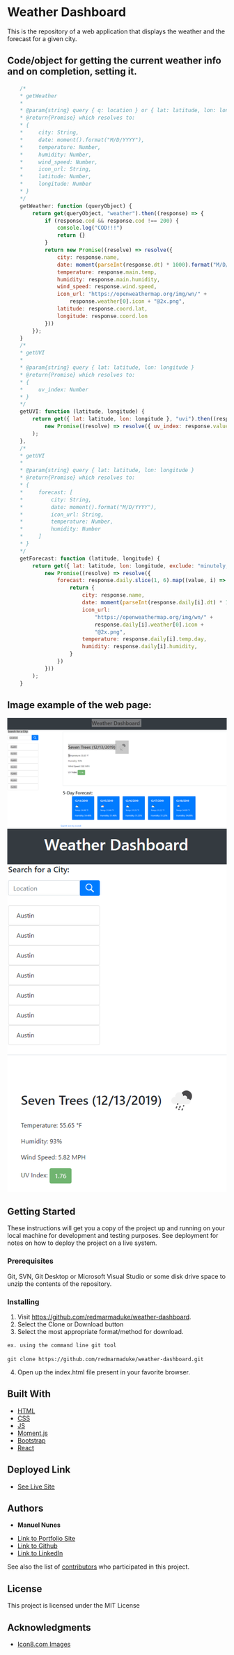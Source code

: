 # Weather Dashboard

This is the repository of a web application that displays the weather and the forecast for a given city.

## Code/object for getting the current weather info and on completion, setting it.
```javascript
    /*
    * getWeather 
    * 
    * @param{string} query { q: location } or { lat: latitude, lon: longitude }
    * @return{Promise} which resolves to:
    * {
    *     city: String,
    *     date: moment().format("M/D/YYYY"),
    *     temperature: Number,
    *     humidity: Number,
    *     wind_speed: Number,
    *     icon_url: String,
    *     latitude: Number,
    *     longitude: Number
    * }
    */
    getWeather: function (queryObject) {
        return get(queryObject, "weather").then((response) => {
            if (response.cod && response.cod !== 200) {
                console.log("COD!!!")
                return {}
            }            
            return new Promise((resolve) => resolve({
                city: response.name,
                date: moment(parseInt(response.dt) * 1000).format("M/D/YYYY"),
                temperature: response.main.temp,
                humidity: response.main.humidity,
                wind_speed: response.wind.speed,
                icon_url: "https://openweathermap.org/img/wn/" +
                    response.weather[0].icon + "@2x.png",
                latitude: response.coord.lat,
                longitude: response.coord.lon
            }))
        });
    }
    /*
    * getUVI
    * 
    * @param{string} query { lat: latitude, lon: longitude }
    * @return{Promise} which resolves to:
    * {
    *     uv_index: Number
    * }
    */
    getUVI: function (latitude, longitude) {
        return get({ lat: latitude, lon: longitude }, "uvi").then((response) =>
            new Promise((resolve) => resolve({ uv_index: response.value }))
        );
    },
    /*
    * getUVI
    * 
    * @param{string} query { lat: latitude, lon: longitude }
    * @return{Promise} which resolves to:
    * {
    *     forecast: [
    *         city: String,
    *         date: moment().format("M/D/YYYY"),
    *         icon_url: String,
    *         temperature: Number,
    *         humidity: Number
    *     ]
    * }
    */
    getForecast: function (latitude, longitude) {
        return get({ lat: latitude, lon: longitude, exclude: "minutely,hourly,current,alerts" }, "onecall").then((response) =>
            new Promise((resolve) => resolve({
                forecast: response.daily.slice(1, 6).map((value, i) => {
                    return {
                        city: response.name,
                        date: moment(parseInt(response.daily[i].dt) * 1000).format("M/D/YYYY"),
                        icon_url:
                            "https://openweathermap.org/img/wn/" +
                            response.daily[i].weather[0].icon +
                            "@2x.png",
                        temperature: response.daily[i].temp.day,
                        humidity: response.daily[i].humidity,
                    }
                })
            }))
        );
    }
```
## Image example of the web page:

![Main](assets/img/main.PNG)
![Narrow](assets/img/narrow.PNG)

## Getting Started

These instructions will get you a copy of the project up and running on your local machine for development and testing purposes. See deployment for notes on how to deploy the project on a live system.

### Prerequisites

Git, SVN, Git Desktop or Microsoft Visual Studio or some disk drive
space to unzip the contents of the repository.

### Installing

1) Visit https://github.com/redmarmaduke/weather-dashboard.
2) Select the Clone or Download button
3) Select the most appropriate format/method for download. 
```
ex. using the command line git tool

git clone https://github.com/redmarmaduke/weather-dashboard.git

```

4) Open up the index.html file present in your favorite browser.

## Built With

* [HTML](https://developer.mozilla.org/en-US/docs/Web/HTML)
* [CSS](https://developer.mozilla.org/en-US/docs/Web/CSS)
* [JS](https://developer.mozilla.org/en-US/docs/Web/JavaScript)
* [Moment.js](https://momentjs.com/docs/)
* [Bootstrap](https://getbootstrap.com/docs/4.4/)
* [React](https://reactjs.org/docs/)

## Deployed Link

* [See Live Site](https://redmarmaduke.github.io/weather-dashboard/)

## Authors

* **Manuel Nunes** 

- [Link to Portfolio Site](https://redmarmaduke.github.io/weather-dashboard/)
- [Link to Github](https://github.com/redmarmaduke/)
- [Link to LinkedIn](https://www.linkedin.com/in/manuel-nunes-272ba31b/)

See also the list of [contributors](https://redmarmaduke.github.io/weather-dashboard/CONTRIBUTING) who participated in this project.

## License

This project is licensed under the MIT License

## Acknowledgments

* [Icon8.com Images](https://img.icons8.com/)